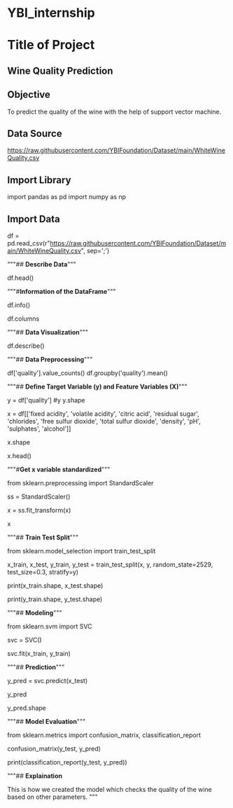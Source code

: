 # YBI_internship

# **Title of Project**
  Wine Quality Prediction
-------------

## **Objective**
To predict the quality of the wine with the help of support vector machine.

## **Data Source**
https://raw.githubusercontent.com/YBIFoundation/Dataset/main/WhiteWineQuality.csv

## **Import Library**
import pandas as pd
import numpy as np

## **Import Data**
df = pd.read_csv(r"https://raw.githubusercontent.com/YBIFoundation/Dataset/main/WhiteWineQuality.csv", sep=';')

"""## **Describe Data**"""

df.head()

"""#**Information of the DataFrame**"""

df.info()

df.columns

"""## **Data Visualization**"""

df.describe()

"""## **Data Preprocessing**"""

df['quality'].value_counts()
df.groupby('quality').mean()

"""## **Define Target Variable (y) and Feature Variables (X)**"""

y = df['quality']
#y
y.shape

x = df[['fixed acidity', 'volatile acidity', 'citric acid', 'residual sugar',
       'chlorides', 'free sulfur dioxide', 'total sulfur dioxide', 'density',
       'pH', 'sulphates', 'alcohol']]

x.shape

x.head()

"""#**Get x variable standardized**"""

from sklearn.preprocessing import StandardScaler

ss = StandardScaler()

x = ss.fit_transform(x)

x

"""## **Train Test Split**"""

from sklearn.model_selection import train_test_split

x_train, x_test, y_train, y_test = train_test_split(x, y, random_state=2529, test_size=0.3, stratify=y)

print(x_train.shape, x_test.shape)

print(y_train.shape, y_test.shape)

"""## **Modeling**"""

from sklearn.svm import SVC

svc = SVC()

svc.fit(x_train, y_train)

"""## **Prediction**"""

y_pred = svc.predict(x_test)

y_pred

y_pred.shape

"""## **Model Evaluation**"""

from sklearn.metrics import confusion_matrix, classification_report

confusion_matrix(y_test, y_pred)

print(classification_report(y_test, y_pred))

"""## **Explaination**

This is how we created the model which checks the quality of the wine based on other parameters.
"""
